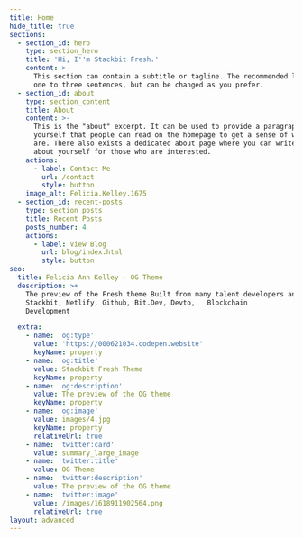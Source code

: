 ```yaml
---
title: Home
hide_title: true
sections:
  - section_id: hero
    type: section_hero
    title: 'Hi, I''m Stackbit Fresh.'
    content: >-
      This section can contain a subtitle or tagline. The recommended length is
      one to three sentences, but can be changed as you prefer.
  - section_id: about
    type: section_content
    title: About
    content: >-
      This is the "about" excerpt. It can be used to provide a paragraph about
      yourself that people can read on the homepage to get a sense of who you
      are. There also exists a dedicated about page where you can write more
      about yourself for those who are interested.
    actions:
      - label: Contact Me
        url: /contact
        style: button
    image_alt: Felicia.Kelley.1675
  - section_id: recent-posts
    type: section_posts
    title: Recent Posts
    posts_number: 4
    actions:
      - label: View Blog
        url: blog/index.html
        style: button
seo:
  title: Felicia Ann Kelley - OG Theme
  description: >+
    The preview of the Fresh theme Built from many talent developers and myself.
    Stackbit, Netlify, Github, Bit.Dev, Devto,   Blockchain
    Development                

  extra:
    - name: 'og:type'
      value: 'https://000621034.codepen.website'
      keyName: property
    - name: 'og:title'
      value: Stackbit Fresh Theme
      keyName: property
    - name: 'og:description'
      value: The preview of the OG theme
      keyName: property
    - name: 'og:image'
      value: images/4.jpg
      keyName: property
      relativeUrl: true
    - name: 'twitter:card'
      value: summary_large_image
    - name: 'twitter:title'
      value: OG Theme
    - name: 'twitter:description'
      value: The preview of the OG theme
    - name: 'twitter:image'
      value: /images/1618911902564.png
      relativeUrl: true
layout: advanced
---
```

